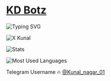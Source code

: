 # [KD Botz](https://t.me/kd_botz)
![Typing SVG](https://readme-typing-svg.herokuapp.com/?lines=Hii+I+Am+Kunal+Nagar!;Owner+of+KD+Botz+😎!;⚠️+TG+Bot+Devloper!;Join+for+more+updates+KD_Botz!)
</p>

![X Kunal](https://telegra.ph/file/ffcf006f12c372a771ec0.jpg)

![Stats](https://github-readme-stats.vercel.app/api?username=X-Kunal&show_icons=true&count_private=false&theme=white)

![Most Used Languages](https://github-readme-stats.vercel.app/api/top-langs/?username=x-kunal&exclude_repo=swype-patch&theme=vue-dark&layout=compact)


Telegram Username 🔥 [@Kunal_nagar_01](t.me/kunal_nagar_01)


<!---
x-kunal/x-kunal is a ✨ special ✨ repository because its `README.md` (this file) appears on your GitHub profile.
You can click the Preview link to take a look at your changes.
--->

